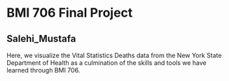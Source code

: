 # BMI 706 Final Project 
## Salehi_Mustafa

Here, we visualize the Vital Statistics Deaths data from the New York State Department of Health as a culmination of the skills and tools we have learned through BMI 706.
